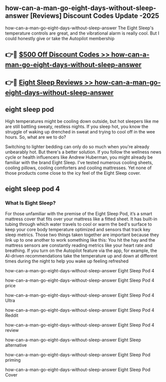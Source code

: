 ## how-can-a-man-go-eight-days-without-sleep-answer [Reviews​] Discount Codes Update -2025

how-can-a-man-go-eight-days-without-sleep-answer The Eight Sleep's temperature controls are great, and the vibrational alarm is really cool. But I could honestly give or take the Autopilot membership

## 👉🔴 [$500 Off Discount Codes >> how-can-a-man-go-eight-days-without-sleep-answer](http://download.freeplayer.one?title=how-can-a-man-go-eight-days-without-sleep-answer&ref=18-ES)

## 👉🔴 [Eight Sleep Reviews >> how-can-a-man-go-eight-days-without-sleep-answer](http://download.freeplayer.one?title=how-can-a-man-go-eight-days-without-sleep-answer&ref=18-ES)

## eight sleep pod

High temperatures might be cooling down outside, but hot sleepers like me are still battling sweaty, restless nights. If you sleep hot, you know the struggle of waking up drenched in sweat and trying to cool off in the wee hours. So, what are we to do?

Switching to lighter bedding can only do so much when you're already unbearably hot. But there's a better solution. If you follow the wellness news cycle or health influencers like Andrew Huberman, you might already be familiar with the brand Eight Sleep. I've tested numerous cooling sheets, cooling pillows, cooling comforters and cooling mattresses. Yet none of those products come close to the icy feel of the Eight Sleep cover.

## eight sleep pod 4

### What Is Eight Sleep?

For those unfamiliar with the premise of the Eight Sleep Pod, it’s a smart mattress cover that fits over your mattress like a fitted sheet. It has built-in tubing through which water travels to cool or warm the bed's surface to keep your core body temperature optimized and sensors that track key sleep metrics. Those two things taken together are important because they link up to one another to work something like this: You hit the hay and the mattress sensors are constantly reading metrics like your heart rate and breathing. If you turn on the Autopilot feature via the app, for example, the AI-driven recommendations take the temperature up and down at different times during the night to help you wake up feeling refreshed

how-can-a-man-go-eight-days-without-sleep-answer Eight Sleep Pod 4

how-can-a-man-go-eight-days-without-sleep-answer Eight Sleep Pod 4 price

how-can-a-man-go-eight-days-without-sleep-answer Eight Sleep Pod 4 Ultra

how-can-a-man-go-eight-days-without-sleep-answer Eight Sleep Pod 4 Reddit

how-can-a-man-go-eight-days-without-sleep-answer Eight Sleep Pod 4 review

how-can-a-man-go-eight-days-without-sleep-answer Eight Sleep alternative

how-can-a-man-go-eight-days-without-sleep-answer Eight Sleep Pod priming

how-can-a-man-go-eight-days-without-sleep-answer Eight Sleep Pod Cover